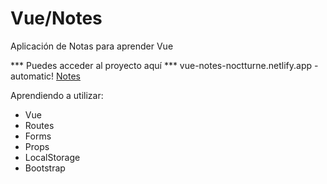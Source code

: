 # Vue/Notes
 Aplicación de Notas para aprender Vue
 
 *** Puedes acceder al proyecto aquí *** 
 vue-notes-noctturne.netlify.app - automatic!
[Notes](https://vue-notes-noctturne.netlify.app/)
  
 
 
 Aprendiendo a utilizar:

- Vue
- Routes
- Forms
- Props
- LocalStorage
- Bootstrap
